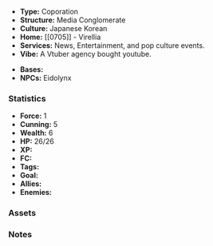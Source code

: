 - **Type:** Coporation
- **Structure:** Media Conglomerate
- **Culture:** Japanese Korean
- **Home:** [[0705]] - Virellia
- **Services:** News, Entertainment, and pop culture events.
- **Vibe:** A Vtuber agency bought youtube.
* **Bases:** 
* **NPCs:** Eidolynx
### Statistics
* **Force:** 1
* **Cunning:** 5
* **Wealth:** 6
* **HP:** 26/26
* **XP:** 
* **FC:** 
* **Tags:**
* **Goal:**
* **Allies:** 
* **Enemies:** 
### Assets

### Notes
